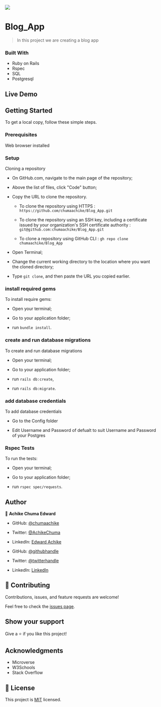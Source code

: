 ![](https://img.shields.io/badge/Microverse-blueviolet)

# Blog_App

> In this project we are creating a blog app 


### Built With

- Ruby on Rails
- Rspec
- SQL 
- Postgresql


## Live Demo


## Getting Started

To get a local copy, follow these simple steps.

### Prerequisites

Web browser installed

### Setup

Cloning a repository

- On GitHub.com, navigate to the main page of the repository;

- Above the list of files, click "Code" button;

- Copy the URL to clone the repository. 

  - To clone the repository using HTTPS : `https://github.com/chumaachike/Blog_App.git`

  - To clone the repository using an SSH key, including a certificate issued by your organization's SSH certificate authority : `git@github.com:chumaachike/Blog_App.git`

  - To clone a repository using GitHub CLI : `gh repo clone chumaachike/Blog_App`

- Open Terminal;

- Change the current working directory to the location where you want the cloned directory;

- Type `git clone`, and then paste the URL you copied earlier.

### install required gems

To install require gems:

- Open your terminal;

- Go to your application folder;

- run `bundle install`.

### create and run database migrations

To create and run database migrations 

- Open your terminal;

- Go to your application folder;

- run `rails db:create`,

- run `rails db:migrate`.


### add database credentials

To add database credentials

- Go to the Config folder 

- Edit Username and Password of defualt to suit Username and Password of your Postgres

### Rspec Tests

To run the tests:

- Open your terminal;

- Go to your application folder;

- run `rspec spec/requests`.


## Author

👤 **Achike Chuma Edward**

- GitHub: [@chumaachike](https://github.com/chumaachike)
- Twitter: [@AchikeChuma](https://twitter.com/AchikeChuma)
- LinkedIn: [Edward Achike](https://www.linkedin.com/in/edwardachike/)

- GitHub: [@githubhandle](https://github.com/wayungi)
- Twitter: [@twitterhandle](https://twitter.com/FrancisWayungi)
- LinkedIn: [LinkedIn](https://linkedin.com/in/francis-wayungi-3aa626231) 

## 🤝 Contributing

Contributions, issues, and feature requests are welcome!

Feel free to check the [issues page](../../issues/).


## Show your support

Give a ⭐️ if you like this project!


## Acknowledgments

- Microverse
- W3Schools
- Stack Overflow


## 📝 License

This project is [MIT](./MIT.md) licensed.

